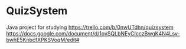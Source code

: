 # QuizSystem
Java project for studying
https://trello.com/b/0nwUTdhn/quizsystem
https://docs.google.com/document/d/1ovSQLbNEyCIcczBwgK4N4Lsv-bwhE5KnbcfXPKSVoqM/edit#
